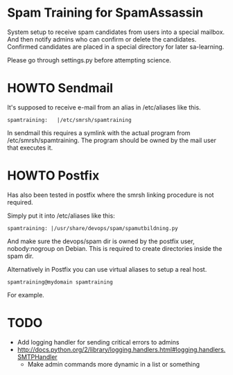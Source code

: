 Spam Training for SpamAssassin
================

System setup to receive spam candidates from users into a special mailbox. And then notify admins who can confirm or delete the candidates. Confirmed candidates are placed in a special directory for later sa-learning. 

Please go through settings.py before attempting science. 

HOWTO Sendmail
===========

It's supposed to receive e-mail from an alias in /etc/aliases like this. 

    spamtraining: 	|/etc/smrsh/spamtraining

In sendmail this requires a symlink with the actual program from /etc/smrsh/spamtraining. The program should be owned by the mail user that executes it. 

HOWTO Postfix
==========

Has also been tested in postfix where the smrsh linking procedure is not required. 

Simply put it into /etc/aliases like this:

	spamtraining: |/usr/share/devops/spam/spamutbildning.py

And make sure the devops/spam dir is owned by the postfix user, nobody:nogroup on Debian. This is required to create directories inside the spam dir. 

Alternatively in Postfix you can use virtual aliases to setup a real host. 

	spamtraining@mydomain spamtraining

For example. 

TODO
====

  * Add logging handler for sending critical errors to admins
  * http://docs.python.org/2/library/logging.handlers.html#logging.handlers.SMTPHandler
	* Make admin commands more dynamic in a list or something
